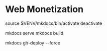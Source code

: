 # Web Monetization


source $VENV/mkdocs/bin/activate
deactivate

mkdocs serve
mkdocs build

mkdocs gh-deploy --force